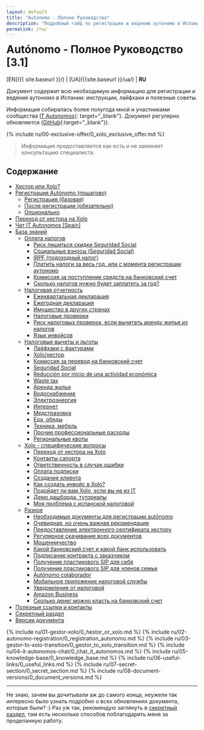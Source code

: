 ```yaml
---
layout: default
title: "Autónomo - Полное Руководство"
description: "Подробный гайд по регистрации и ведению аутономо в Испании"
permalink: /ru/
---
```


<style>
.container-lg.px-3.my-5.markdown-body h1:first-of-type {
    display: none;
}
#autónomo---полное-руководство-31 {
    margin-top: 0;
}
</style>

# Autónomo - Полное Руководство [3.1]

[EN]({{ site.baseurl }}/) | [UA]({{site.baseurl }}/ua/) | **RU**

Документ содержит всю необходимую информацию для регистрации и ведения аутономо в Испании: инструкции, лайфхаки и
полезные советы.

Информация собиралась более полугода мной и участниками сообщества [IT Autonomos](https://bit.ly/it-autonomos-es){:
target="_blank"}. Документ регулярно обновляется ([GitHub](https://bit.ly/it-autonomos-github){:target="_blank"}).

{% include ru/00-exclusive-offer/0_xolo_exclusive_offer.md %}

> Информация предоставляется как есть и не заменяет консультацию специалиста.

## Содержание

- [Хестор или Xolo?](#хестор-или-xolo)
- [Регистрация Autónomo (пошагово)](#регистрация-autónomo-пошагово)
    - [Регистрация (базовая)](#регистрация-базовая)
    - [После регистрации (обязательно)](#после-регистрации-обязательно)
    - [Опционально](#опционально)
- [Переход от хестора на Xolo](#переход-от-хестора-на-xolo)
- [Чат IT Autonomos [Spain]](#чат-it-autonomos-spain)
- [База знаний](#база-знаний)
    - [Оплата налогов](#оплата-налогов)
        - [Риск лишиться скидки Seguridad Social](#риск-лишиться-скидки-seguridad-social)
        - [Социальные взносы (Seguridad Social)](#социальные-взносы-seguridad-social)
        - [IRPF (подоходный налог)](#irpf-подоходный-налог)
        - [Платить налоги за весь год, или с момента регистрации аутономо](#платить-налоги-за-весь-год-или-с-момента-регистрации-аутономо)
        - [Комиссия за поступление средств на банковский счет](#комиссия-за-поступление-средств-на-банковский-счет)
        - [Сколько налогов нужно будет заплатить за год?](#сколько-налогов-нужно-будет-заплатить-за-год)
    - [Налоговая отчетность](#налоговая-отчетность)
        - [Ежеквартальная декларация](#ежеквартальная-декларация)
        - [Ежегодная декларация](#ежегодная-декларация)
        - [Имущество в других странах](#имущество-в-других-странах)
        - [Налоговые проверки](#налоговые-проверки)
        - [Риск налоговых проверок, если вычитать аренду жилья из налогов](#риск-налоговых-проверок-если-вычитать-аренду-жилья-из-налогов)
        - [Язык инвойсов](#язык-инвойсов)
    - [Налоговые вычеты и льготы](#налоговые-вычеты-и-льготы)
        - [Лайфхаки с фактурами](#лайфхаки-с-фактурами)
        - [Xolo/хестор](#xoloхестор)
        - [Комиссия за перевод на банковский счет](#комиссия-за-перевод-на-банковский-счет)
        - [Seguridad Social](#seguridad-social)
        - [Reducción por inicio de una actividad económica](#reducción-por-inicio-de-una-actividad-económica)
        - [Waste tax](#waste-tax)
        - [Аренда жилья](#аренда-жилья)
        - [Водоснабжение](#водоснабжение)
        - [Электроэнергия](#электроэнергия)
        - [Интернет](#интернет)
        - [Медстраховка](#медстраховка)
        - [Еда, обеды](#еда-обеды)
        - [Техника, мебель](#техника-мебель)
        - [Прочие профессиональные расходы](#прочие-профессиональные-расходы)
        - [Региональные квоты](#региональные-квоты)
    - [Xolo - специфические вопросы](#xolo---специфические-вопросы)
        - [Переход от хестора на Xolo](#переход-от-хестора-на-xolo-1)
        - [Контакты сапорта](#контакты-сапорта)
        - [Ответственность в случае ошибки](#ответственность-в-случае-ошибки)
        - [Оплата подписки](#оплата-подписки)
        - [Создание клиента](#создание-клиента)
        - [Как создать инвойс в Xolo?](#как-создать-инвойс-в-xolo)
        - [Подойдет ли вам Xolo, если вы не из IT](#подойдет-ли-вам-xolo-если-вы-не-из-it)
        - [Демо дашборда, туториалы](#демо-дашборда-туториалы)
        - [Моя проблема с испанской налоговой](#моя-проблема-с-испанской-налоговой)
    - [Разное](#разное)
        - [Необходимые документы для регистрации autónomo](#необходимые-документы-для-регистрации-autónomo)
        - [Очевидная, но очень важная рекомендация](#очевидная-но-очень-важная-рекомендация)
        - [Предоставление электронного сертификата хестору](#предоставление-электронного-сертификата-хестору)
        - [Регулярное скачивание всех документов](#регулярное-скачивание-всех-документов)
        - [Мошенничество](#мошенничество)
        - [Какой банковский счет и какой банк использовать](#какой-банковский-счет-и-какой-банк-использовать)
        - [Подписание контракта с заказчиком](#подписание-контракта-с-заказчиком)
        - [Получение пластикового SIP для себя](#получение-пластикового-sip-для-себя)
        - [Получение пластикового SIP для членов семьи](#получение-пластикового-sip-для-членов-семьи)
        - [Autónomo colaborador](#autónomo-colaborador)
        - [Мобильное приложение налоговой службы](#мобильное-приложение-налоговой-службы)
        - [Уведомления от налоговой](#уведомления-от-налоговой)
        - [Amazon Business](#amazon-business)
        - [Сколько денег можно класть на банковский счет](#сколько-денег-можно-класть-на-банковский-счет)
- [Полезные ссылки и контакты](#полезные-ссылки-и-контакты)
- [Секретный раздел](#секретный-раздел)
- [Версии документа](#версии-документа)

{% include ru/01-gestor-xolo/0_hestor_or_xolo.md %}
{% include ru/02-autonomo-registration/0_registration_autonomo.md %}
{% include ru/03-gestor-to-xolo-transition/0_gestor_to_xolo_transition.md %}
{% include ru/04-it-autonomos-chat/0_chat_it_autonomos.md %}
{% include ru/05-knowledge-base/0_knowledge_base.md %}
{% include ru/06-useful-links/0_useful_links.md %}
{% include ru/07-secret-section/0_secret_section.md %}
{% include ru/08-document-versions/0_document_versions.md %}

---

Не знаю, зачем вы дочитывали аж до самого конца, неужели так интересно было
узнать подробно о всех обновлениях документа, которые были? :)
Раз уж так, рекомендую заглянуть в [секретный раздел](#секретный-раздел), там
есть несколько способов поблагодарить меня за проделанную
работу.
